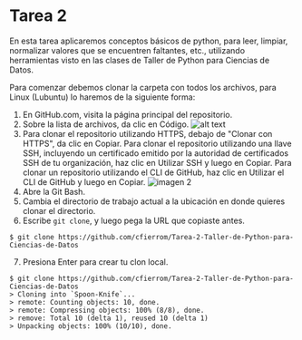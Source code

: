 # Tarea 2

En esta tarea aplicaremos conceptos básicos de python, para leer, limpiar, normalizar valores que se encuentren faltantes, etc., utilizando herramientas visto en las clases de Taller de Python para Ciencias de Datos.

Para comenzar debemos clonar la carpeta con todos los archivos, para Linux (Lubuntu) lo haremos de la siguiente forma:

1. En GitHub.com, visita la página principal del repositorio.
2. Sobre la lista de archivos, da clic en Código.
![alt text](https://docs.github.com/assets/cb-20363/images/help/repository/code-button.png)
3. Para clonar el repositorio utilizando HTTPS, debajo de "Clonar con HTTPS", da clic en Copiar. Para clonar el repositorio utilizando una llave SSH, incluyendo un certificado emitido por la autoridad de certificados SSH de tu organización, haz clic en Utilizar SSH y luego en Copiar. Para clonar un repositorio utilizando el CLI de GitHub, haz clic en Utilizar el CLI de GitHub y luego en Copiar. 
![imagen 2](https://docs.github.com/assets/cb-36330/images/help/repository/https-url-clone.png)
4. Abre la Git Bash.
5. Cambia el directorio de trabajo actual a la ubicación en donde quieres clonar el directorio.
6. Escribe ```git clone```, y luego pega la URL que copiaste antes.
```
$ git clone https://github.com/cfierrom/Tarea-2-Taller-de-Python-para-Ciencias-de-Datos
```
7. Presiona Enter para crear tu clon local. 
``` 
$ git clone https://github.com/cfierrom/Tarea-2-Taller-de-Python-para-Ciencias-de-Datos
> Cloning into `Spoon-Knife`...
> remote: Counting objects: 10, done.
> remote: Compressing objects: 100% (8/8), done.
> remove: Total 10 (delta 1), reused 10 (delta 1)
> Unpacking objects: 100% (10/10), done.
```

